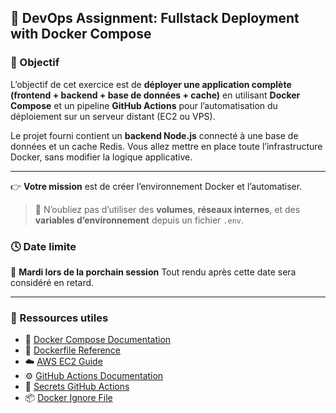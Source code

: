 
## 🚀 DevOps Assignment: Fullstack Deployment with Docker Compose

### 🎯 Objectif

L’objectif de cet exercice est de **déployer une application complète (frontend + backend + base de données + cache)** en utilisant **Docker Compose** et un pipeline **GitHub Actions** pour l’automatisation du déploiement sur un serveur distant (EC2 ou VPS).

Le projet fourni contient un **backend Node.js** connecté à une base de données et un cache Redis. Vous allez mettre en place toute l’infrastructure Docker, sans modifier la logique applicative.

---

👉 **Votre mission** est de créer l’environnement Docker et l’automatiser.

> 🔹 N’oubliez pas d’utiliser des **volumes**, **réseaux internes**, et des **variables d’environnement** depuis un fichier `.env`.


### 🕓 Date limite

📅 **Mardi lors de la porchain session**
Tout rendu après cette date sera considéré en retard.

---

### 🔗 Ressources utiles

* 🐳 [Docker Compose Documentation](https://docs.docker.com/compose/)
* 🧱 [Dockerfile Reference](https://docs.docker.com/engine/reference/builder/)
* ☁️ [AWS EC2 Guide](https://docs.aws.amazon.com/ec2/)
* ⚙️ [GitHub Actions Documentation](https://docs.github.com/en/actions)
* 🔐 [Secrets GitHub Actions](https://docs.github.com/en/actions/security-guides/encrypted-secrets)
* 📦 [Docker Ignore File](https://docs.docker.com/build/ignore/)

